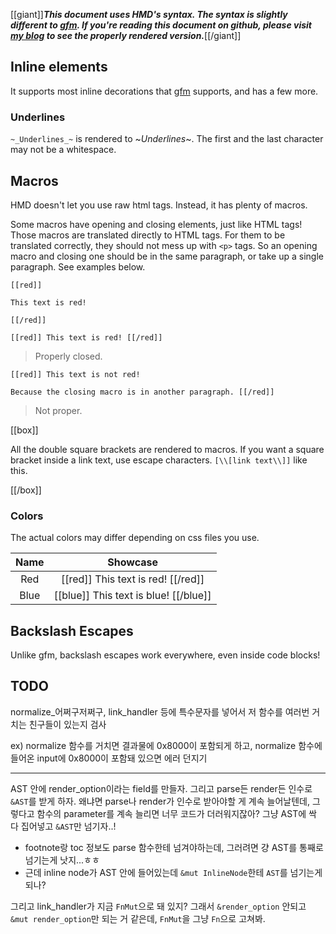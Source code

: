 [[giant]]***This document uses HMD's syntax. The syntax is slightly different to [gfm](https://github.github.com/gfm). If you're reading this document on github, please visit [my blog](https://somewhere) to see the properly rendered version.***[[/giant]]

## Inline elements

It supports most inline decorations that [gfm](https://github.github.com/gfm) supports, and has a few more.

### Underlines

`~_Underlines_~` is rendered to ~_Underlines_~. The first and the last character may not be a whitespace.

## Macros

HMD doesn't let you use raw html tags. Instead, it has plenty of macros.

Some macros have opening and closing elements, just like HTML tags! Those macros are translated directly to HTML tags. For them to be translated correctly, they should not mess up with `<p>` tags. So an opening macro and closing one should be in the same paragraph, or take up a single paragraph. See examples below.

```
[[red]]

This text is red!

[[/red]]

[[red]] This text is red! [[/red]]
```

> Properly closed.

```
[[red]] This text is not red!

Because the closing macro is in another paragraph. [[/red]]
```

> Not proper.

[[box]]

All the double square brackets are rendered to macros. If you want a square bracket inside a link text, use escape characters. `[\\[link text\\]]` like this.

[[/box]]

### Colors

The actual colors may differ depending on css files you use.

| Name |                      Showcase                      |
|:----:|:--------------------------------------------------:|
| Red  | [[red]] This text is red! [[/red]]                 |
| Blue | [[blue]] This text is blue! [[/blue]]              |

## Backslash Escapes

Unlike gfm, backslash escapes work everywhere, even inside code blocks!

## TODO

normalize_어쩌구저쩌구, link_handler 등에 특수문자를 넣어서 저 함수를 여러번 거치는 친구들이 있는지 검사

ex) normalize 함수를 거치면 결과물에 0x8000이 포함되게 하고, normalize 함수에 들어온 input에 0x8000이 포함돼 있으면 에러 던지기

---

AST 안에 render_option이라는 field를 만들자. 그리고 parse든 render든 인수로 `&AST`를 받게 하자. 왜냐면 parse나 render가 인수로 받아야할 게 계속 늘어날텐데, 그렇다고 함수의 parameter를 계속 늘리면 너무 코드가 더러워지잖아? 그냥 AST에 싹 다 집어넣고 `&AST`만 넘기자..!
- footnote랑 toc 정보도 parse 함수한테 넘겨야하는데, 그러려면 걍 AST를 통째로 넘기는게 낫지...ㅎㅎ
- 근데 inline node가 AST 안에 들어있는데 `&mut InlineNode`한테 `AST`를 넘기는게 되나?

그리고 link_handler가 지금 `FnMut`으로 돼 있지? 그래서 `&render_option` 안되고 `&mut render_option`만 되는 거 같은데, `FnMut`을 그냥 `Fn`으로 고쳐봐.